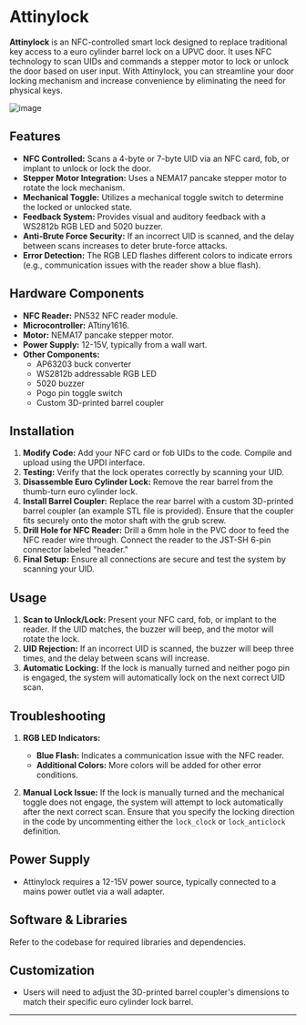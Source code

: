 # Attinylock

**Attinylock** is an NFC-controlled smart lock designed to replace traditional key access to a euro cylinder barrel lock on a UPVC door. It uses NFC technology to scan UIDs and commands a stepper motor to lock or unlock the door based on user input. With Attinylock, you can streamline your door locking mechanism and increase convenience by eliminating the need for physical keys.

![image](https://github.com/user-attachments/assets/6ef4d7ab-96e4-4bea-9226-0243cf697907)


## Features

- **NFC Controlled:** Scans a 4-byte or 7-byte UID via an NFC card, fob, or implant to unlock or lock the door.
- **Stepper Motor Integration:** Uses a NEMA17 pancake stepper motor to rotate the lock mechanism.
- **Mechanical Toggle:** Utilizes a mechanical toggle switch to determine the locked or unlocked state.
- **Feedback System:** Provides visual and auditory feedback with a WS2812b RGB LED and 5020 buzzer.
- **Anti-Brute Force Security:** If an incorrect UID is scanned, and the delay between scans increases to deter brute-force attacks.
- **Error Detection:** The RGB LED flashes different colors to indicate errors (e.g., communication issues with the reader show a blue flash).

## Hardware Components

- **NFC Reader:** PN532 NFC reader module.
- **Microcontroller:** ATtiny1616.
- **Motor:** NEMA17 pancake stepper motor.
- **Power Supply:** 12-15V, typically from a wall wart.
- **Other Components:**
  - AP63203 buck converter
  - WS2812b addressable RGB LED
  - 5020 buzzer
  - Pogo pin toggle switch
  - Custom 3D-printed barrel coupler

## Installation

1. **Modify Code:** Add your NFC card or fob UIDs to the code. Compile and upload using the UPDI interface.
2. **Testing:** Verify that the lock operates correctly by scanning your UID.
3. **Disassemble Euro Cylinder Lock:** Remove the rear barrel from the thumb-turn euro cylinder lock.
4. **Install Barrel Coupler:** Replace the rear barrel with a custom 3D-printed barrel coupler (an example STL file is provided). Ensure that the coupler fits securely onto the motor shaft with the grub screw.
5. **Drill Hole for NFC Reader:** Drill a 6mm hole in the PVC door to feed the NFC reader wire through. Connect the reader to the JST-SH 6-pin connector labeled "header."
6. **Final Setup:** Ensure all connections are secure and test the system by scanning your UID.

## Usage

1. **Scan to Unlock/Lock:** Present your NFC card, fob, or implant to the reader. If the UID matches, the buzzer will beep, and the motor will rotate the lock.
2. **UID Rejection:** If an incorrect UID is scanned, the buzzer will beep three times, and the delay between scans will increase.
3. **Automatic Locking:** If the lock is manually turned and neither pogo pin is engaged, the system will automatically lock on the next correct UID scan.

## Troubleshooting

1. **RGB LED Indicators:**
   - **Blue Flash:** Indicates a communication issue with the NFC reader.
   - **Additional Colors:** More colors will be added for other error conditions.
   
2. **Manual Lock Issue:** If the lock is manually turned and the mechanical toggle does not engage, the system will attempt to lock automatically after the next correct scan. Ensure that you specify the locking direction in the code by uncommenting either the `lock_clock` or `lock_anticlock` definition.

## Power Supply

- Attinylock requires a 12-15V power source, typically connected to a mains power outlet via a wall adapter.

## Software & Libraries

Refer to the codebase for required libraries and dependencies.

## Customization

- Users will need to adjust the 3D-printed barrel coupler's dimensions to match their specific euro cylinder lock barrel.

---
